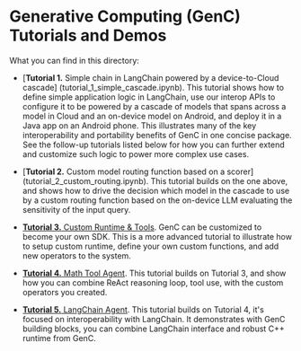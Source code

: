 # Generative Computing (GenC) Tutorials and Demos

What you can find in this directory:

*   [**Tutorial 1.** Simple chain in LangChain powered by a device-to-Cloud cascade]
    (tutorial_1_simple_cascade.ipynb).
    This tutorial shows how to define simple application logic in LangChain,
    use our interop APIs to configure it to be powered by a cascade of models
    that spans across a model in Cloud and an on-device model on Android,
    and deploy it in a Java app on an Android phone. This illustrates many of
    the key interoperability and portability benefits of GenC in one concise
    package. See the follow-up tutorials listed below for how you can further
    extend and customize such logic to power more complex use cases.

*   [**Tutorial 2.** Custom model routing function based on a scorer]
    (tutorial_2_custom_routing.ipynb).
    This tutorial builds on the one above, and shows how to drive the
    decision which model in the cascade to use by a custom routing
    function based on the on-device LLM evaluating the sensitivity of
    the input query.

*   [**Tutorial 3.** Custom Runtime & Tools](tutorial_3_custom_runtime.ipynb).
    GenC can be customized to become your own SDK. This is a more advanced
    tutorial to illustrate how to setup custom runtime, define your own custom
    functions, and add new operators to the system.

*   [**Tutorial 4.** Math Tool Agent](tutorial_4_math_tool_agent.ipynb). This
    tutorial builds on Tutorial 3, and show how you can combine ReAct reasoning
    loop, tool use, with the custom operators you created.

*   [**Tutorial 5.** LangChain Agent](tutorial_5_langchain_agent.ipynb). This
    tutorial builds on Tutorial 4, it's focused on interoperability with
    LangChain. It demonstrates with GenC building blocks, you can combine
    LangChain interface and robust C++ runtime from GenC.
